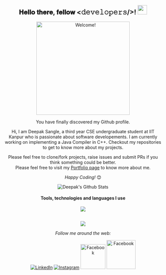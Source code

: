 <div align="center">
<h2> 𝐇𝐞𝐥𝐥𝐨 𝐭𝐡𝐞𝐫𝐞, 𝐟𝐞𝐥𝐥𝐨𝐰 <𝚍𝚎𝚟𝚎𝚕𝚘𝚙𝚎𝚛𝚜/>! <img src="https://tenor.com/blOVi.gif" width="30" ></h2>
</div>


<div align="center" width="50">

<img src="https://media.giphy.com/media/v1.Y2lkPTc5MGI3NjExYTFkNTVlYjNhZDNkYzdhNmJjYzgxMzhmNTVjNjdlMGViYzdkNDhjNiZjdD1n/7U6oeHCxEuq2CERuAY/giphy.gif" alt="Welcome!" width="300"/>

</div>

<div align="center">

You have finally discovered my Github profile. <br>

Hi, I am Deepak Sangle, a third year CSE undergraduate student at IIT Kanpur who is passionate about software developements. I am currently working on implementing a Java Compiler in C++. Checkout my repositories to get to know more about my projects.

Please feel free to clone/fork projects, raise issues and submit PRs if you think something could be better. <br>
Please feel free to visit my <a href="https://home.iitk.ac.in/~sangleds20/">Portfolio page</a> to know more about me.

<i>Happy Coding!</i> 😊

</div>

<div align="center">

<img align="center" src="https://github-readme-stats.vercel.app/api?username=Deepak-Sangle&include_all_commits=true&count_private=true&show_icons=true&line_height=20&title_color=7A7ADB&icon_color=2234AE&text_color=D3D3D3&bg_color=0,000000,130F40" alt="Deepak's Github Stats">

<br/>


<h4 align="center">Tools, technologies and languages I use</h4>
<br./>
<div align="center">
<code><img src="https://skillicons.dev/icons?i=html,css,react,redux,nodejs,express,mongodb,mysql,spring,c,cpp,cs,java,javascript,typescript,python,haskell,ruby,go,git,docker,postman,unity,blender&perline=8">
</code>

<br/>

![](https://komarev.com/ghpvc/?username=Deepak-Sangle)

<i>Follow me around the web:</i><br>

<a href="https://www.linkedin.com/in/deepak-sangle-684218212/" target="_blank"><img src="https://img.shields.io/badge/LinkedIn-%230077B5.svg?&style=flat-square&logo=linkedin&logoColor=white" alt="LinkedIn"></a>
<a href="https://www.instagram.com/_.always_deepak._" target="_blank"><img src="https://img.shields.io/badge/Instagram-%23E4405F.svg?&style=flat-square&logo=instagram&logoColor=white" alt="Instagram"></a>
<a href="https://www.facebook.com/people/Deepak-Sangle/pfbid04z16pPQ5NWkbRpEFDi4S3heoHrMpppR6i88qyKoQDth1CMNEM2wwYcyopUETU9kBl/" target="_blank"><img width="80px" src="https://img.shields.io/badge/Facebook-1877F2?style=for-the-badge&logo=facebook&logoColor=white" alt="Facebook"></a>
<a href="https://codeforces.com/profile/Strawhat-Deepak" target="_blank"><img width="93px" src="https://img.shields.io/badge/Codeforces-445f9d?style=for-the-badge&logo=Codeforces&logoColor=white" alt="Facebook"></a>



</div>

</div>